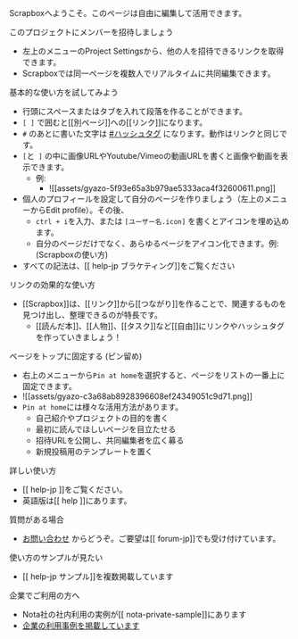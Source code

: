 Scrapboxへようこそ。このページは自由に編集して活用できます。

このプロジェクトにメンバーを招待しましょう
- 左上のメニューのProject Settingsから、他の人を招待できるリンクを取得できます。
- Scrapboxでは同一ページを複数人でリアルタイムに共同編集できます。

基本的な使い方を試してみよう
- 行頭にスペースまたはタブを入れて段落を作ることができます。
- `[ ]` で囲むと[[別ページ]]への[[リンク]]になります。
- `#` のあとに書いた文字は [#ハッシュタグ](ハッシュタグ) になります。動作はリンクと同じです。
- `[`と` ]` の中に画像URLやYoutube/Vimeoの動画URLを書くと画像や動画を表示できます。
	- 例:
		- ![[assets/gyazo-5f93e65a3b979ae5333aca4f32600611.png]]
- 個人のプロフィールを設定して自分のページを作りましょう（左上のメニューからEdit profile）。その後、
	- `ctrl + i`を入力、または `[ユーザー名.icon]` を書くとアイコンを埋め込めます。
	- 自分のページだけでなく、あらゆるページをアイコン化できます。例: (Scrapboxの使い方)
- すべての記法は、[[ help-jp ブラケティング]]をご覧ください

リンクの効果的な使い方
- [[Scrapbox]]は、[[リンク]]から[[つながり]]を作ることで、関連するものを見つけ出し、整理できるのが特長です。
	- [[読んだ本]]、[[人物]]、[[タスク]]など[[自由]]にリンクやハッシュタグを作っていきましょう！

ページをトップに固定する (ピン留め)
- 右上のメニューから`Pin at home`を選択すると、ページをリストの一番上に固定できます。
- ![[assets/gyazo-c3a68ab8928396608ef24349051c9d71.png]]
- `Pin at home`には様々な活用方法があります。
	- 自己紹介やプロジェクトの目的を書く
	- 最初に読んでほしいページを目立たせる
	- 招待URLを公開し、共同編集者を広く募る
	- 新規投稿用のテンプレートを置く

詳しい使い方
- [[ help-jp ]]をご覧ください。
- 英語版は[[ help ]]にあります。

質問がある場合
- [お問い合わせ](https://scrapbox.io/contact) からどうぞ。ご要望は[[ forum-jp]]でも受け付けています。

使い方のサンプルが見たい
- [[ help-jp サンプル]]を複数掲載しています

企業でご利用の方へ
- Nota社の社内利用の実例が[[ nota-private-sample]]にあります
- [企業の利用事例を掲載しています](https://scrapbox.io/case)

